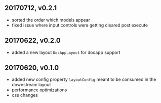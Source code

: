 ## 20170712, v0.2.1
- sorted the order which models appear
- fixed issue where input controls were getting cleared post execute

## 20170622, v0.2.0
- added a new layout `DocAppLayout` for docapp support

## 20170620, v0.1.0
- added new config property `layoutConfig` meant to be consumed in the downstream layout
- performance optimizations
- css changes
